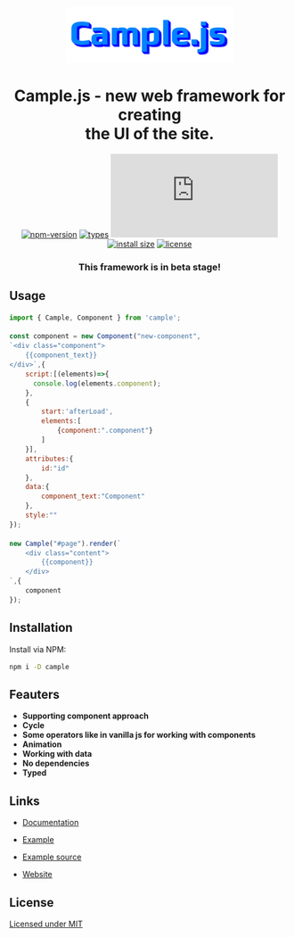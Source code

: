 <p align="center">
    <a href="https://www.npmjs.com/package/cample">
        <img src="https://github.com/Camplejs/media/blob/main/logo.png" alt="cample" >
    </a>
</p>
<h1 align="center">Cample.js - new web framework for creating <br> the UI of the site.</h1>
<div align="center">

[![npm-version](https://img.shields.io/npm/v/cample?logo=npm)](https://www.npmjs.com/package/cample)
[![types](https://img.shields.io/npm/types/cample?logo=typescript)](https://github.com/Camplejs/Cample.js)
[![repo-size](https://img.shields.io/github/repo-size/Camplejs/Cample.js?logo=github)](https://github.com/Camplejs/Cample.js)
[![install size](https://packagephobia.com/badge?p=cample)](https://packagephobia.com/result?p=cample)
[![license](https://img.shields.io/npm/l/cample)](https://github.com/Camplejs/Cample.js/blob/main/LICENSE)


</div>
<h3 align="center">
    This framework is in beta stage!
</h3>



## Usage
```javascript
import { Cample, Component } from 'cample';

const component = new Component("new-component", 
`<div class="component">
    {{component_text}}
</div>`,{
    script:[(elements)=>{
      console.log(elements.component);
    },
    {
        start:'afterLoad',
        elements:[
            {component:".component"}
        ]
    }],
    attributes:{
        id:"id"
    },
    data:{
        component_text:"Component"
    },
    style:""
});

new Cample("#page").render(`
    <div class="content">
        {{component}}
    </div>
`,{
    component
});
```

## Installation

Install via NPM:
```bash
npm i -D cample 
```

## Feauters

- **Supporting component approach**
- **Cycle**
- **Some operators like in vanilla js for working with components**
- **Animation**
- **Working with data**
- **No dependencies**
- **Typed**

## Links

- [Documentation](https://camplejs.github.io/documentation.html)

- [Example](https://camplejs.github.io/example.html)

- [Example source](https://github.com/Camplejs/example/blob/main/example.js)

- [Website](https://camplejs.github.io)

## License
[Licensed under MIT](https://github.com/Camplejs/Cample.js/blob/main/LICENSE)
